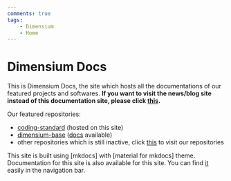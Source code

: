 ```yaml
---
comments: true
tags:  
    - Dimensium
    - Home
---
```


# Dimensium Docs

This is Dimensium Docs, the site which hosts all the documentations of our featured projects and softwares. **If you want to visit the news/blog site instead of this documentation site, please click [this](https://dimensium.github.io).**

Our featured repositories:

- [coding-standard] (hosted on this site)
- [dimensium-base] ([docs](./dimensium-base/index.md) available)
- other repositories which is still inactive, click [this](https://github.com/orgs/dimensium/repositories) to visit our repositories


This site is built using [mkdocs] with [material for mkdocs] theme. Documentation for this site is also available for this site. You can find [it](./dimensium-docs/index.md) easily in the navigation bar.

[coding-standard]: ./coding-standard/index.md
[dimensium-base]: https://github.com/dimensium/dimensium-base

